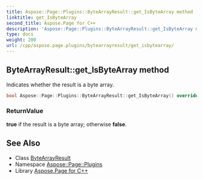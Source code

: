 ```yaml
---
title: Aspose::Page::Plugins::ByteArrayResult::get_IsByteArray method
linktitle: get_IsByteArray
second_title: Aspose.Page for C++
description: 'Aspose::Page::Plugins::ByteArrayResult::get_IsByteArray method. Indicates whether the result is a byte array in C++.'
type: docs
weight: 200
url: /cpp/aspose.page.plugins/bytearrayresult/get_isbytearray/
---
```

## ByteArrayResult::get_IsByteArray method


Indicates whether the result is a byte array.

```cpp
bool Aspose::Page::Plugins::ByteArrayResult::get_IsByteArray() override
```


### ReturnValue

**true** if the result is a byte array; otherwise **false**.

## See Also

* Class [ByteArrayResult](../)
* Namespace [Aspose::Page::Plugins](../../)
* Library [Aspose.Page for C++](../../../)
